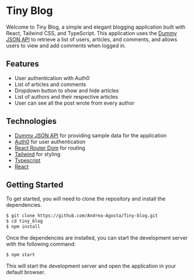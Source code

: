 # Tiny Blog

Welcome to Tiny Blog, a simple and elegant blogging application built with React, Tailwind CSS, and TypeScript. This application uses the [Dummy JSON API](https://dummyjson.com/) to retrieve a list of users, articles, and comments, and allows users to view and add comments when logged in.

## Features
- User authentication with Auth0
- List of articles and comments
- Dropdown button to show and hide articles
- List of authors and their respective articles
- User can see all the post wrote from every author

## Technologies
- [Dummy JSON API](https://dummyjson.com/) for providing sample data for the application
- [Auth0](https://auth0.com/) for user authentication
- [React Router Dom](https://reactrouter.com/en/main) for routing
- [Tailwind](https://tailwindui.com/) for styling
- [Typescript](https://www.typescriptlang.org/)
- [React](https://reactjs.org/)

## Getting Started

To get started, you will need to clone the repository and install the dependencies.

```bash
$ git clone https://github.com/Andrea-Agosta/Tiny-blog.git
$ cd tiny_blog
$ npm install
```

Once the dependencies are installed, you can start the development server with the following command:

```bash
$ npm start
```

This will start the development server and open the application in your default browser.
